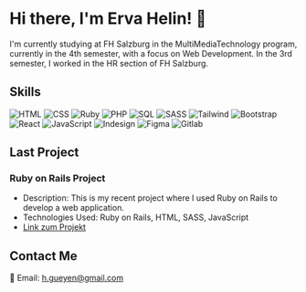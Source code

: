 # Hi there, I'm Erva Helin! 👋

I'm currently studying at FH Salzburg in the MultiMediaTechnology program, currently in the 4th semester, with a focus on Web Development. In the 3rd semester, I worked in the HR section of FH Salzburg.

## Skills

![HTML](https://img.shields.io/badge/HTML-★★★-orange)
![CSS](https://img.shields.io/badge/CSS-★★★-blue)
![Ruby](https://img.shields.io/badge/Ruby-★★-red)
![PHP](https://img.shields.io/badge/PHP-★★-purple)
![SQL](https://img.shields.io/badge/SQL-★★-yellow)
![SASS](https://img.shields.io/badge/SASS-★★★-pink)
![Tailwind](https://img.shields.io/badge/Tailwind-★★-green)
![Bootstrap](https://img.shields.io/badge/Bootstrap-★★★-blue)
![React](https://img.shields.io/badge/React-★★-teal)
![JavaScript](https://img.shields.io/badge/JavaScript-★★-yellowgreen)
![Indesign](https://img.shields.io/badge/Indesign-★★-orange)
![Figma](https://img.shields.io/badge/Figma-★★★-purple)
![Gitlab](https://img.shields.io/badge/Gitlab-★★★-black)

## Last Project

### Ruby on Rails Project
- Description: This is my recent project where I used Ruby on Rails to develop a web application.
- Technologies Used: Ruby on Rails, HTML, SASS, JavaScript
- [Link zum Projekt](https://abra.projects.multimediatechnology.at/)

## Contact Me
📧 Email: [h.gueyen@gmail.com](mailto:h.gueyen@gmail.com)
